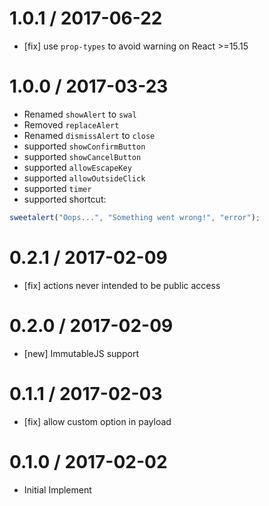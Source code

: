 1.0.1 / 2017-06-22
==================
- [fix] use `prop-types` to avoid warning on React >=15.15

1.0.0 / 2017-03-23
==================
- Renamed `showAlert` to `swal`
- Removed `replaceAlert`
- Renamed `dismissAlert` to `close`
- supported `showConfirmButton`
- supported `showCancelButton`
- supported `allowEscapeKey`
- supported `allowOutsideClick`
- supported `timer`
- supported shortcut:
```js
sweetalert("Oops...", "Something went wrong!", "error");
```

0.2.1 / 2017-02-09
==================
- [fix] actions never intended to be public access

0.2.0 / 2017-02-09
==================
- [new] ImmutableJS support

0.1.1 / 2017-02-03
==================
- [fix] allow custom option in payload

0.1.0 / 2017-02-02
==================
- Initial Implement
